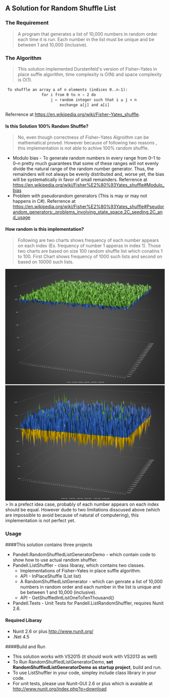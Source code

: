 ## A Solution for Random Shuffle List

### The Requirement

> A program that generates a list of 10,000 numbers in random order each time it is run. Each number in the list must be unique and be between 1 and 10,000 (inclusive).

### The Algorithm

> This solution implemented Durstenfeld's version of Fisher–Yates in place suffle algorithm, time complexity is O(N) and space complexity is O(1).  
<pre><code>	To shuffle an array a of n elements (indices 0..n-1):
  				for i from 0 to n − 2 do
       				j ← random integer such that i ≤ j < n
       					exchange a[j] and a[i]</pre></code>
Referrence at https://en.wikipedia.org/wiki/Fisher–Yates_shuffle.

#### Is this Solution 100% Random Shuffle?
> No, even though correctness of Fisher–Yates Algroithm can be mathematical proved. However because of following two reasons , this implementation is not able to achive 100% random shuffle. 

* Modulo bias - To generate random numbers in every range from 0–1 to 0–n pretty much guarantees that some of these ranges will not evenly divide the natural range of the random number generator. Thus, the remainders will not always be evenly distributed and, worse yet, the bias will be systematically in favor of small remainders. Referrence at https://en.wikipedia.org/wiki/Fisher%E2%80%93Yates_shuffle#Modulo_bias 
* Problem with pseudorandom generators (This is may or may not happens in C#). Referrence at https://en.wikipedia.org/wiki/Fisher%E2%80%93Yates_shuffle#Pseudorandom_generators:_problems_involving_state_space.2C_seeding.2C_and_usage

#### How random is this implementation?
> Following are two charts shows frequency of each number appears on each index (Ex. frequency of number 1 apperas in index 1). Those two charts are based on size 100 random shuffle list which conatins 1 to 100. First Chart shows frequency of 1000 such lists and second on based on 10000 such lists.
<img src="./Images/freq1.png">
<img src="./Images/freq2.png">
> In a prefect idea case, probably of each number appears on each index should be equal. However dude to two limitations disscused above (which are impossible to avoid because of natural of computering), this implementation is not perfect yet.

### Usage

####This solution contains three projects

* Pandell.RandomShuffledListGeneratorDemo - which contain code to show how to use actual random shuffler.
* Pandell.ListShuffler - class libaray, which contains two classes.
   * Implementations of Fisher–Yates in place suffle algorithm.
   * API -  InPlaceShuffle<T> (List<T> list)
   * A RandomShuffledListGenerator - which can genrate a list of 10,000 numbers in random order and each number in the list   is  unique and be between 1 and 10,000 (inclusive).
   * API - GetShuffledIntListOneToTenThousand()
* Pandell.Tests - Unit Tests for Pandell.ListRandomShuffler, requires Nunit 2.6.

#### Required Libaray
* Nunit 2.6 or plus http://www.nunit.org/
* .Net 4.5

####Build and Run
* This solution works with VS2015 (it should work with VS2013 as well)
* To Run RandomShuffledListGeneratorDemo,<strong> set RandomShuffledListGeneratorDemo as startup project</strong>, build and run.
* To use ListShuffler in your code, simpley include class library in your code.
* For unit tests, please use Nunit-GUI 2.6 or plus which is avaiable at http://www.nunit.org/index.php?p=download